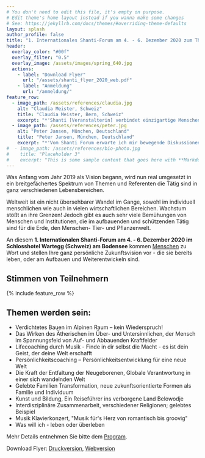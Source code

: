 ```yaml
---
# You don't need to edit this file, it's empty on purpose.
# Edit theme's home layout instead if you wanna make some changes
# See: https://jekyllrb.com/docs/themes/#overriding-theme-defaults
layout: splash
author_profile: false
title: "1. Internationales Shanti-Forum am 4. - 6. Dezember 2020 zum Thema 'Gelebte Zukunft'"
header:
  overlay_color: "#00f"
  overlay_filter: "0.5"
  overlay_image: /assets/images/spring_640.jpg
  actions:
    - label: "Download Flyer"
      url: "/assets/shanti_flyer_2020_web.pdf"
    - label: "Anmeldung"
      url: "/anmeldung/"
feature_row:
  - image_path: /assets/references/claudia.jpg
    alt: "Claudia Meister, Schweiz"
    title: "Claudia Meister, Bern, Schweiz"
    excerpt: "*'Shanti [Veranstalterin] verbindet einzigartige Menschen auf liebevolle weise und inspiriert mich mit Ihrer Vision zu Harmonie und Sicherheit'.*"
  - image_path: /assets/references/peter.jpg
    alt: "Peter Jansen, München, Deutschland"
    title: "Peter Jansen, München, Deutschland"
    excerpt: "*'Vom Shanti Forum erwarte ich mir bewegende Diskussionen zu neuen Lebensmodellen in allen Bereichen des Mensch-Seins.'*"
#  - image_path: /assets/references/bio-photo.jpg
#    title: "Placeholder 3"
#    excerpt: "This is some sample content that goes here with **Markdown** formatting."
---
```

Was Anfang vom Jahr 2019 als Vision begann, wird nun real umgesetzt in ein
breitgefächertes Spektrum von Themen und Referenten die Tätig sind in ganz
verschiedenen Lebensbereichen.

Weltweit ist ein nicht übersehbarer Wandel im Gange, sowohl im individuell menschlichen
wie auch in vielen wirtschaftlichen Bereichen. Wachstum stößt an ihre Grenzen!
Jedoch gibt es auch sehr viele Bemühungen von Menschen
und Institutionen, die im aufbauenden und schützenden Tätig sind für die Erde,
den Menschen- Tier- und Pflanzenwelt.

An diesem **1. Internationalen Shanti-Forum am 4. - 6. Dezember 2020 im Schlosshotel Wartegg (Schweiz) am Bodensee** kommen [Menschen](referenten) zu Wort und
stellen Ihre ganz persönliche Zukunftsvision vor - die sie bereits leben, oder am
Aufbauen und Weiterentwickeln sind.

## Stimmen von Teilnehmern
{% include feature_row %}

## Themen werden sein:
- Verdichtetes Bauen im Alpinen Raum – kein Wiederspruch!
- Das Wirken des Ätherischen im Über- und Untersinnlichen, der Mensch im
  Spannungsfeld von Auf- und Abbauenden Kraftfelder
- Lifecoaching durch Musik - Finde in dir selbst die Macht - es ist dein Geist, der deine Welt erschafft
- Persönlichkeitscoaching – Persönlichkeitsentwicklung für eine neue Welt
- Die Kraft der Entfaltung der Neugeborenen, Globale Verantwortung in
  einer sich wandelnden Welt
- Gelebte Familien Transformation, neue zukunftsorientierte Formen als Familie
  und Individuum
- Kunst und Bildung, Ein Reiseführer ins verborgene Land Belowodje
- Interdisziplinäre Zusammenarbeit, verschiedener Religionen; gelebtes Beispiel
- Musik Klavierkonzert, "Musik für's Herz von romantisch bis groovig"
- Was will ich - leben oder überleben

Mehr Details entnehmen Sie bitte dem [Program](/program).

Download Flyer: [Druckversion](/assets/shanti_flyer_2020_druck.pdf), [Webversion](/assets/shanti_flyer_2020_web.pdf)
